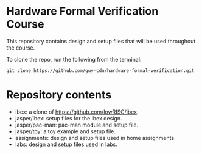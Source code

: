 # Hardware Formal Verification Course

This repository contains design and setup files that will be used throughout
the course.

To clone the repo, run the following from the terminal:
```
git clone https://github.com/guy-cdn/hardware-formal-verification.git
```


# Repository contents

- ibex: a clone of https://github.com/lowRISC/ibex.
- jasper/ibex: setup files for the ibex design.
- jasper/pac-man: pac-man module and setup file.
- jasper/toy: a toy example and setup file.
- assignments: design and setup files used in home assignments.
- labs: design and setup files used in labs.
